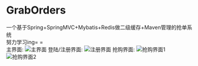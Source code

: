 # GrabOrders
一个基于Spring+SpringMVC+Mybatis+Redis做二级缓存+Maven管理的抢单系统<br>
努力学习ing= =<br>
主界面:
![主界面](https://github.com/jacklightChen/GrabOrders/blob/master/src/main/webapp/lib/images/graborders_intro4.png)
登陆/注册界面:
![注册界面](https://github.com/jacklightChen/GrabOrders/blob/master/src/main/webapp/lib/images/graborders_intro5.png)
抢购界面:
![抢购界面1](https://github.com/jacklightChen/GrabOrders/blob/master/src/main/webapp/lib/images/graborders_intro2.png)
![抢购界面2](https://github.com/jacklightChen/GrabOrders/blob/master/src/main/webapp/lib/images/graborders_intro3.png)